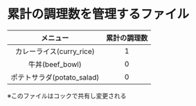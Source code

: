 # 累計の調理数を管理するファイル

|メニュー|累計の調理数|
|:--:|:--:|
|カレーライス(curry_rice)|1|
|牛丼(beef_bowl)　|0|
|ポテトサラダ(potato_salad)|0|


※このファイルはコックで共有し変更される
